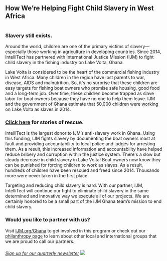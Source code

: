 

## How We’re Helping Fight Child Slavery in West Africa
#

### **Slavery still exists.**

Around the world, children are one of the primary victims of slavery—especially those working in agriculture in developing countries. Since 2014, IntelliTect has partnered with International Justice Mission (IJM) to fight child slavery in the fishing industry on Lake Volta, Ghana.

Lake Volta is considered to be the heart of the commercial fishing industry in West Africa. Many children in the region have lost parents to war, disease, AIDS and malnutrition. So, it's no surprise that these children are easy targets for fishing boat owners who promise safe housing, good food and a long-term job. Over time, these children become trapped as slave labor for boat owners because they have no one to help them leave. IJM and the government of Ghana estimate that 50,000 children were working on Lake Volta as slaves in 2014.

### **[Click here](https://www.ijm.org/stories) for stories of rescue.**

IntelliTect is the largest donor to IJM’s anti-slavery work in Ghana. Using this funding, IJM fights slavery by documenting the boat owners most at fault and providing accountability to local police and judges for arresting them. As a result, this increased information and accountability have helped reduce bribery and corruption within the justice system. There's a slow but steady decrease in child slavery in Lake Volta! Boat owners now know they can be punished for forcing children to work as slaves. As a result, hundreds of children have been rescued and freed since 2014. Thousands more were never taken in the first place.

Targeting and reducing child slavery is hard. With our partner, IJM, IntelliTect will continue our fight to eliminate child slavery in the same determined and innovative way we execute all of our projects. We are certainly honored to be a small part of the IJM Ghana team’s mission to end child slavery.

### **Would you like to partner with us?**

Visit [IJM.org/Ghana](https://www.ijm.org/ghana) to get involved in this program or check out our [philanthropy page](/philanthropy/) to learn about other local and international groups that we are proud to call our partners.

###### [Sign up for our quarterly newsletter](https://bit.ly/2Nhro9T) [![](https://intellitect.com/wp-content/uploads/2017/07/Click-here-to-sign-up-1-300x69.jpg)](https://bit.ly/2Nhro9T "Why We Give - Child Slavery Still Exists")

